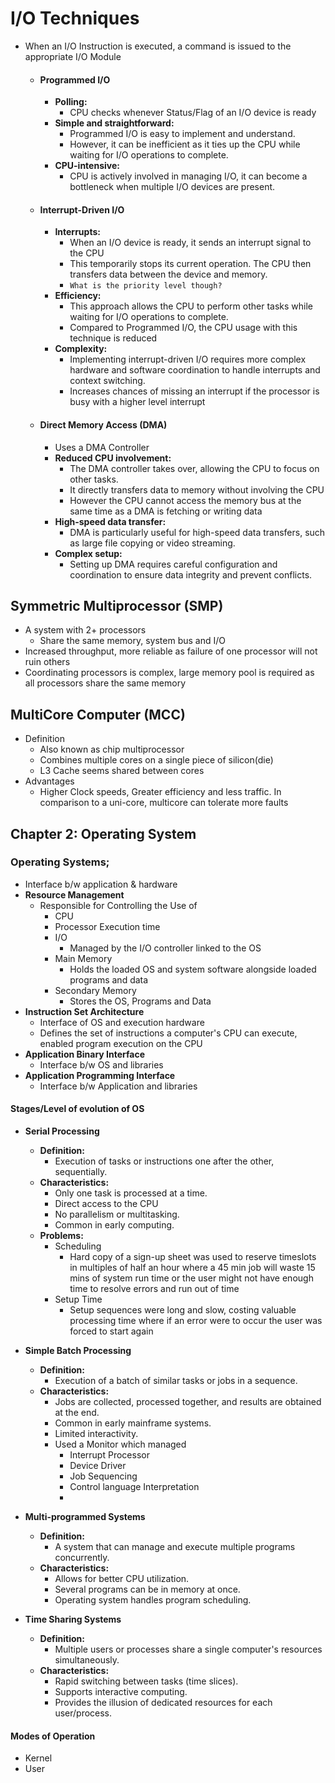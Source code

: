 # I/O Techniques

- When an I/O Instruction is executed, a command is issued to the appropriate I/O Module
	- #### Programmed I/O
		- **Polling:** 
			- CPU checks whenever Status/Flag of an I/O device is ready
		- **Simple and straightforward:** 
			- Programmed I/O is easy to implement and understand. 
			- However, it can be inefficient as it ties up the CPU while waiting for I/O operations to complete.
		- **CPU-intensive:** 
			- CPU is actively involved in managing I/O, it can become a bottleneck when multiple I/O devices are present.
	- #### Interrupt-Driven I/O
		- **Interrupts:** 
			- When an I/O device is ready, it sends an interrupt signal to the CPU
			- This temporarily stops its current operation. The CPU then transfers data between the device and memory.
			- `What is the priority level though?`
		- **Efficiency:** 
			- This approach allows the CPU to perform other tasks while waiting for I/O operations to complete.
			- Compared to Programmed I/O, the CPU usage with this technique is reduced
		- **Complexity:** 
			- Implementing interrupt-driven I/O requires more complex hardware and software coordination to handle interrupts and context switching.
			- Increases chances of missing an interrupt if the processor is busy with a higher level interrupt
	- #### Direct Memory Access (DMA)
		- Uses a DMA Controller
		- **Reduced CPU involvement:** 
			- The DMA controller takes over, allowing the CPU to focus on other tasks. 
			- It directly transfers data to memory without involving the CPU
			- However the CPU cannot access the memory bus at the same time as a DMA is fetching or writing data
		- **High-speed data transfer:** 
			- DMA is particularly useful for high-speed data transfers, such as large file copying or video streaming.
		- **Complex setup:** 
			- Setting up DMA requires careful configuration and coordination to ensure data integrity and prevent conflicts.

## Symmetric Multiprocessor (SMP)
- A system with 2+ processors
	- Share the same memory, system bus and I/O
- Increased throughput, more reliable as failure of one processor will not ruin others
- Coordinating processors is complex, large memory pool is required as all processors share the same memory
## MultiCore Computer (MCC)
- Definition
	- Also known as chip multiprocessor
	- Combines multiple cores on a single piece of silicon(die)
	- L3 Cache seems shared between cores
- Advantages
	- Higher Clock speeds, Greater efficiency and less traffic. In comparison to a uni-core, multicore can tolerate more faults

## Chapter 2: Operating System 
### Operating Systems;
- Interface b/w application & hardware
- **Resource Management**
	- Responsible for Controlling the Use of 
		- CPU
		- Processor Execution time
		- I/O 
			- Managed by the I/O controller linked to the OS
		- Main Memory
			- Holds the loaded OS and system software alongside loaded programs and data
		- Secondary Memory
			- Stores the OS, Programs and Data
- **Instruction Set Architecture**
	- Interface of OS and execution hardware
	- Defines the set of instructions a computer's CPU can execute, enabled program execution on the CPU
- **Application Binary Interface**
	- Interface b/w OS and libraries
- **Application Programming Interface**
	- Interface b/w Application and libraries
#### Stages/Level of evolution of OS
- **Serial Processing**
	- **Definition:** 
		- Execution of tasks or instructions one after the other, sequentially.
	- **Characteristics:**
	    - Only one task is processed at a time.
	    - Direct access to the CPU
	    - No parallelism or multitasking.
	    - Common in early computing.
	- **Problems:**
		- Scheduling
			- Hard copy of a sign-up sheet was used to reserve timeslots in multiples of half an hour where a 45 min job will waste 15 mins of system run time or the user might not have enough time to resolve errors and run out of time
		- Setup Time
			- Setup sequences were long and slow, costing valuable processing time where if an error were to occur the user was forced to start again
- **Simple Batch Processing**
	- **Definition:** 
		- Execution of a batch of similar tasks or jobs in a sequence.
	- **Characteristics:**
	    - Jobs are collected, processed together, and results are obtained at the end.
	    - Common in early mainframe systems.
	    - Limited interactivity.
	    - Used a Monitor which managed
		    - Interrupt Processor
		    - Device Driver
		    - Job Sequencing
		    - Control language Interpretation
		    - 
	
- **Multi-programmed Systems**
	- **Definition:** 
		- A system that can manage and execute multiple programs concurrently.
	- **Characteristics:**
	    - Allows for better CPU utilization.
	    - Several programs can be in memory at once.
	    - Operating system handles program scheduling.
- **Time Sharing Systems**
	- **Definition:** 
		- Multiple users or processes share a single computer's resources simultaneously.
	- **Characteristics:**
	    - Rapid switching between tasks (time slices).
	    - Supports interactive computing.
	    - Provides the illusion of dedicated resources for each user/process.
#### Modes of Operation
- Kernel
- User
